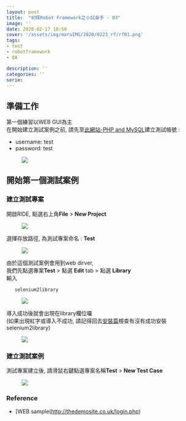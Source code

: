 ```yaml
---
layout: post
title:  "初探Robot Framework之小試身手 - 03"
image: ''
date: 2020-02-17 10:50
cover: '/assets/img/maruIMG/2020/0223_rf/rf01.png'
tags:
- test
- robotframework
- QA

description: ''
categories: ''
serie: 
---
```


## 準備工作
第一個練習以WEB GUI為主  
在開始建立測試案例之前, 請先至[此網站-PHP and MySQL](http://thedemosite.co.uk/addauser.php)建立測試帳號 :
* username: test
* password: test

<figure class="foto-legenda">
	<img src="{{"/assets/img/maruIMG/2020/0226_rf/10.jpg"}}">
</figure>

## 開始第一個測試案例  

### 建立測試專案
開啟RIDE, 點選右上角**File** > **New Project**  

<figure class="foto-legenda">
	<img src="{{"/assets/img/maruIMG/2020/0226_rf/05.png"}}">
</figure>

選擇存放路徑, 為測試專案命名 : **Test**
<figure class="foto-legenda">
	<img src="{{"/assets/img/maruIMG/2020/0226_rf/07.png"}}">
</figure>

由於這個測試案例會用到web dirver,  
我們先點選專案**Test** > 點選 **Edit** tab > 點選 **Library**  
輸入
```
   selenium2library  
```
<figure class="foto-legenda">
	<img src="{{"/assets/img/maruIMG/2020/0226_rf/11.jpg"}}">
</figure>

導入成功後就會出現在library欄位囉  
(如果出現紅字或導入不成功, 請記得回去[安裝篇](https://gitmaruneko.github.io/2020/02/17/howToTestWithRF01.html)檢查有沒有成功安裝selenium2library)
<figure class="foto-legenda">
	<img src="{{"/assets/img/maruIMG/2020/0226_rf/12.jpg"}}">
</figure>

### 建立測試案例
測試專案建立後, 請滑鼠右鍵點選專案名稱**Test**  > **New Test Case**

<figure class="foto-legenda">
	<img src="{{"/assets/img/maruIMG/2020/0226_rf/06.png"}}">
</figure>








### Reference
* [WEB sample(http://thedemosite.co.uk/login.php)